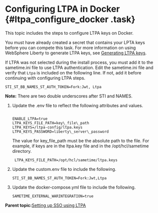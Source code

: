 # Configuring LTPA in Docker {#ltpa_configure_docker .task}

This topic includes the steps to configure LTPA keys on Docker.

You must have already created a secret that contains your LPTA keys before you can compete this task. For more information on using WebSphere Liberty to generate LTPA keys, see [Generating LTPA keys](ltpa_generate_key.md).

If LTPA was not selected during the install process, you must add it to the sametime.ini file to use LTPA authentication. Edit the sametime.ini file and verify that `Ltpa` is included on the following line. If not, add it before continuing with configuring LTPA steps.

``` {#codeblock_ybv_dnd_35b}
STI_ST_BB_NAMES_ST_AUTH_TOKEN=Fork:Jwt, Ltpa
```

**Note:** There are two double underscores after STI and NAMES.

1.  Update the .env file to reflect the following attributes and values.

    ``` {#codeblock_jp3_pgj_k5b}
    
    ENABLE_LTPA=true
    LTPA_KEYS_FILE_PATH=key\_file\_path
    LTPA_KEYS=/ltpa-config/ltpa.keys
    LTPA_KEYS_PASSWORD=liberty\_server\_password
    ```

    The value for key\_file\_path must be the absolute path to the file. For example, if keys are in the ltpa.key file and in the /opt/hcl/sametime directory.

    ``` {#codeblock_enl_x15_j5b}
     LTPA_KEYS_FILE_PATH=/opt/hcl/sametime/ltpa.keys
    ```

2.  Update the custom.env file to include the following.

    ``` {#codeblock_kr3_gld_35b}
    STI_ST_BB_NAMES_ST_AUTH_TOKEN=Fork:Jwt,Ltpa
    ```

3.  Update the docker-compose.yml file to include the following.

    ``` {#codeblock_lfl_jld_35b}
    SAMETIME_EXTERNAL_WARINTEGRATION=true
    ```


**Parent topic:**[Setting up SSO using LTPA](enabling_sso_ltpa.md)

